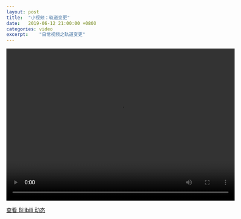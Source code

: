```yaml
---
layout: post
title:  "小视频：轨道变更"
date:   2019-06-12 21:00:00 +0800
categories: video
excerpt:    "日常视频之轨道变更"
---
```


<video width="600" height="400" controls>
  <source src="https://canhead-cn.oss-cn-beijing.aliyuncs.com/change-orbit.mp4" type="video/mp4">
</video>

[查看 Bilibili 动态](https://vc.bilibili.com/video/2281304)

